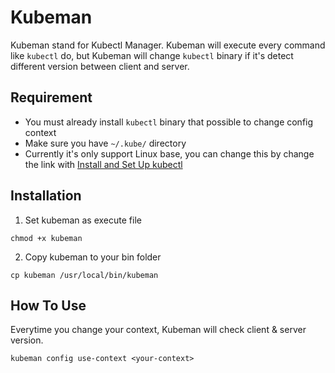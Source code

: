 # Kubeman
Kubeman stand for Kubectl Manager. Kubeman will execute every command like `kubectl` do, but Kubeman will change `kubectl` binary if it's detect different version between client and server.

## Requirement
- You must already install `kubectl` binary that possible to change config context
- Make sure you have `~/.kube/` directory
- Currently it's only support Linux base, you can change this by change the link with [Install and Set Up kubectl](https://kubernetes.io/docs/tasks/tools/install-kubectl/)
  

## Installation
1. Set kubeman as execute file
```
chmod +x kubeman
```
2. Copy kubeman to your bin folder
```
cp kubeman /usr/local/bin/kubeman
```
## How To Use
Everytime you change your context, Kubeman will check client & server version.
```
kubeman config use-context <your-context>
```
